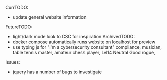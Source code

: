 CurrTODO:
* update general website information

FutureTODO:
* light/dark mode
     look to CSC for inspiration
ArchivedTODO:
* docker compose automatically runs website on localhost for preview
* use typing js for "i'm a cybersecurity consultant"
      compliance, musician, table tennis master, amateur chess player, Lvl14 Neutral Good rogue, 
		

Issues:
* jquery has a number of bugs to investigate

